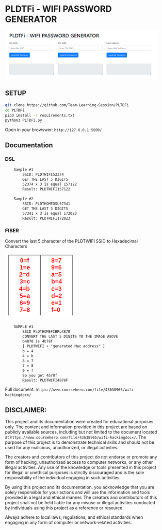 # PLDTFi - WIFI PASSWORD GENERATOR
![Alt text](image.png)

## SETUP
```bash
git clone https://github.com/Team-Learning-Session/PLTDFi
cd PLTDFi
pip3 install -r requirements.txt
python3 PLTDFi.py
```
Open in your browswer:  `http://127.0.0.1:5000/`

## Documentation
### DSL
```
    Sample #1 
        SSID: PLDTWIFI52374
        GET THE LAST 5 DIGITS
        52374 x 3 is equal 157122 
        Result: PLDTWIFI157122 

    Sample #2 
        SSID: PLDTHOMEDSL57341 
        GET THE LAST 5 DIGITS
        57341 x 3 is equal 172023
        Result: PLDTWIFI172023
```

### FIBER
Convert the last 5 character of the PLDTWIFI SSID to Hexadecimal Characters

![Alt text](image-1.png)
```
    SAMPLE #1
        SSID PLDTHOMEFIBRb4870 
        CONVERT THE LAST 5 DIGITS TO THE IMAGE ABOVE
        b4870 is 4b78f
        [ PLDTWIFI + "generated Mac address" ] 
        b = 4
        4 = b
        8 = 7
        7 = 8
        0 = f 
        So you get 4b78f
        Result: PLDTWIFI4B78F
```
Full document: `https://www.coursehero.com/file/43638965/wifi-hackingdocx/`

## DISCLAIMER: 
This project and its documentation were created for educational purposes only. The content and information provided in this project are based on publicly available sources, including but not limited to the document located at `https://www.coursehero.com/file/43638965/wifi-hackingdocx/`. The purpose of this project is to demonstrate technical skills and should not be used for any malicious, unauthorized, or illegal activities. 

The creators and contributors of this project do not endorse or promote any form of hacking, unauthorized access to computer networks, or any other illegal activities. Any use of the knowledge or tools presented in this project for illegal or unethical purposes is strictly discouraged and is the sole responsibility of the individual engaging in such activities.

By using this project and its documentation, you acknowledge that you are solely responsible for your actions and will use the information and tools provided in a legal and ethical manner. The creators and contributors of this project shall not be held liable for any misuse or illegal activities conducted by individuals using this project as a reference or resource.

Always adhere to local laws, regulations, and ethical standards when engaging in any form of computer or network-related activities.
